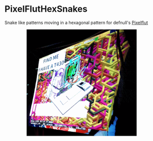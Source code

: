 # PixelFlutHexSnakes
Snake like patterns moving in a hexagonal pattern for defnull's [Pixelflut](https://github.com/defnull/pixelflut)

<p align="center">
<img align="center" src="hexsnake.gif" alt="Hexsnake animation"/>
</p>